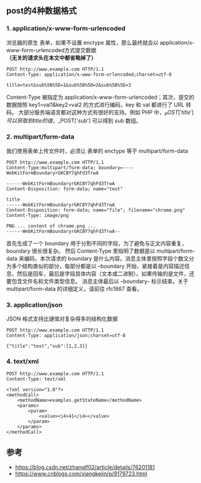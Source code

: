 ## post的4种数据格式
### 1. application/x-www-form-urlencoded  
浏览器的原生 表单，如果不设置 enctype 属性，那么最终就会以 application/x-www-form-urlencoded方式提交数据  
**（无关的请求头在本文中都省略掉了）**
```
POST http://www.example.com HTTP/1.1
Content-Type: application/x-www-form-urlencoded;charset=utf-8

title=test&sub%5B%5D=1&sub%5B%5D=2&sub%5B%5D=3
```
Content-Type 被指定为 application/x-www-form-urlencoded；其次，提交的数据按照 key1=val1&key2=val2 的方式进行编码，key 和 val 都进行了 URL 转码。
大部分服务端语言都对这种方式有很好的支持。例如 PHP 中，$_POST['title'] 可以获取到 title 的值，$_POST['sub'] 可以得到 sub 数组。

### 2. multipart/form-data  
我们使用表单上传文件时，必须让 表单的 enctype 等于 multipart/form-data
```
POST http://www.example.com HTTP/1.1
Content-Type:multipart/form-data; boundary=----WebKitFormBoundaryrGKCBY7qhFd3TrwA

------WebKitFormBoundaryrGKCBY7qhFd3TrwA
Content-Disposition: form-data; name="text"

title
------WebKitFormBoundaryrGKCBY7qhFd3TrwA
Content-Disposition: form-data; name="file"; filename="chrome.png"
Content-Type: image/png

PNG ... content of chrome.png ...
------WebKitFormBoundaryrGKCBY7qhFd3TrwA--
```
首先生成了一个 boundary 用于分割不同的字段，为了避免与正文内容重复，boundary 很长很复杂。
然后 Content-Type 里指明了数据是以 multipart/form-data 来编码，本次请求的 boundary 是什么内容。消息主体里按照字段个数又分为多个结构类似的部分，每部分都是以 –boundary 开始，紧接着是内容描述信息，然后是回车，最后是字段具体内容（文本或二进制）。如果传输的是文件，还要包含文件名和文件类型信息。
消息主体最后以 –boundary– 标示结束。关于 multipart/form-data 的详细定义，请前往 rfc1867 查看。 

### 3. application/json  
JSON 格式支持比键值对复杂得多的结构化数据
```
POST http://www.example.com HTTP/1.1 
Content-Type: application/json;charset=utf-8

{"title":"test","sub":[1,2,3]}
```
### 4. text/xml  
```
POST http://www.example.com HTTP/1.1 
Content-Type: text/xml

<?xml version="1.0"?>
<methodCall>
    <methodName>examples.getStateName</methodName>
    <params>
        <param>
            <value><i4>41</i4></value>
        </param>
    </params>
</methodCall>
```

## 参考
- <https://blog.csdn.net/zhanglf02/article/details/76201181>
- <https://www.cnblogs.com/xiangkejin/p/9179723.html>
